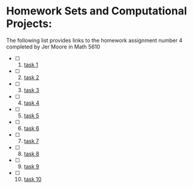 # Homework Sets and Computational Projects:

The following list provides links to the homework assignment number 4 completed by Jer Moore in Math 5610 

- [ ] 1. [task 1](https://thedegreeisalie.github.io/homework/hw4/task1)
- [ ] 2. [task 2](https://thedegreeisalie.github.io/homework/hw4/task2)
- [ ] 3. [task 3](https://thedegreeisalie.github.io/homework/hw4/task3)
- [ ] 4. [task 4](https://thedegreeisalie.github.io/homework/hw4/task4)
- [ ] 5. [task 5](https://thedegreeisalie.github.io/homework/hw4/task5)
- [ ] 6. [task 6](https://thedegreeisalie.github.io/homework/hw4/task6)
- [ ] 7. [task 7](https://thedegreeisalie.github.io/homework/hw4/task7)
- [ ] 8. [task 8](https://thedegreeisalie.github.io/homework/hw4/task8)
- [ ] 9. [task 9](https://thedegreeisalie.github.io/homework/hw4/task9)
- [ ] 10. [task 10](https://thedegreeisalie.github.io/homework/hw4/task10)
